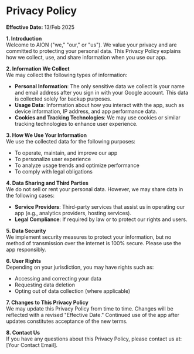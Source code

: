 # Privacy Policy

**Effective Date:** 13/Feb 2025

**1. Introduction**  
Welcome to AION ("we," "our," or "us"). We value your privacy and are committed to protecting your personal data. This Privacy Policy explains how we collect, use, and share information when you use our app.

**2. Information We Collect**  
We may collect the following types of information:
- **Personal Information**: The only sensitive data we collect is your name and email address after you sign in with your Google account. This data is collected solely for backup purposes.
- **Usage Data**: Information about how you interact with the app, such as device information, IP address, and app performance data.
- **Cookies and Tracking Technologies**: We may use cookies or similar tracking technologies to enhance user experience.

**3. How We Use Your Information**  
We use the collected data for the following purposes:
- To operate, maintain, and improve our app
- To personalize user experience
- To analyze usage trends and optimize performance
- To comply with legal obligations

**4. Data Sharing and Third Parties**  
We do not sell or rent your personal data. However, we may share data in the following cases:
- **Service Providers**: Third-party services that assist us in operating our app (e.g., analytics providers, hosting services).
- **Legal Compliance**: If required by law or to protect our rights and users.

**5. Data Security**  
We implement security measures to protect your information, but no method of transmission over the internet is 100% secure. Please use the app responsibly.

**6. User Rights**  
Depending on your jurisdiction, you may have rights such as:
- Accessing and correcting your data
- Requesting data deletion
- Opting out of data collection (where applicable)

**7. Changes to This Privacy Policy**  
We may update this Privacy Policy from time to time. Changes will be reflected with a revised "Effective Date." Continued use of the app after updates constitutes acceptance of the new terms.

**8. Contact Us**  
If you have any questions about this Privacy Policy, please contact us at: [Your Contact Email].


